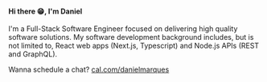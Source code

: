 <h4>
 Hi there 😁, I'm Daniel
</h4>

<p>
  I'm a Full-Stack Software Engineer focused on delivering high quality software solutions. My software development background includes, but is not limited to, React web apps (Next.js, Typescript) and Node.js APIs (REST and GraphQL).
</p>

Wanna schedule a chat? [cal.com/danielmarques](https://cal.com/danielmarques)
